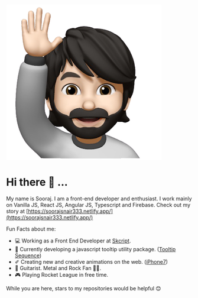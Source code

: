 ![Me](https://github.com/SoorajSNBlaze333/SoorajSNBlaze333/blob/master/Sooraj.png)

# Hi there 👋 ...

My name is Sooraj. I am a front-end developer and enthusiast. I work mainly on Vanilla JS, React JS, Angular JS, Typescript and Firebase. Check out my story at [https://soorajsnair333.netlify.app/](https://soorajsnair333.netlify.app/)

Fun Facts about me:
- 💻 Working as a Front End Developer at [Skcript](https://www.skcript.com/).
- 💬 Currently developing a javascript tooltip utility package. ([Tooltip Sequence](https://github.com/SoorajSNBlaze333/tooltip-sequence))
- ✐ Creating new and creative animations on the web. ([iPhone7](https://iphone-7-ios13.netlify.app/))
- 🎸 Guitarist. Metal and Rock Fan 🤘🏻.
- 🎮 Playing Rocket League in free time.

While you are here, stars to my repositories would be helpful 😊
